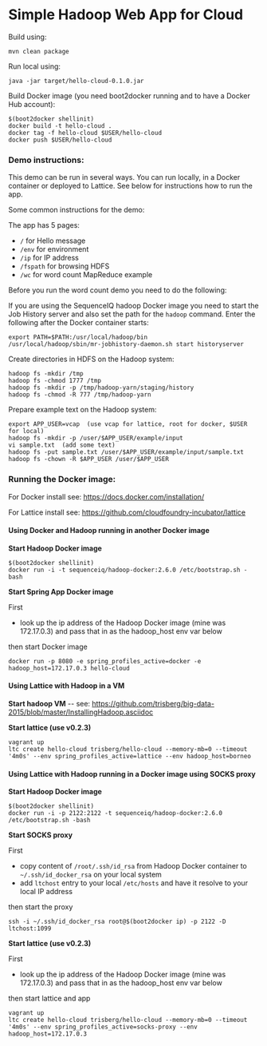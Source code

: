 Simple Hadoop Web App for Cloud
===============================

Build using:

    mvn clean package

Run local using:

    java -jar target/hello-cloud-0.1.0.jar

Build Docker image (you need boot2docker running and to have a Docker Hub account):

    $(boot2docker shellinit)
    docker build -t hello-cloud .
    docker tag -f hello-cloud $USER/hello-cloud
    docker push $USER/hello-cloud

### Demo instructions:

This demo can be run in several ways. You can run locally, in a Docker container or deployed to Lattice. See below for instructions how to run the app.

Some common instructions for the demo:

The app has 5 pages:

* `/` for Hello message
* `/env` for environment
* `/ip` for IP address
* `/fspath` for browsing HDFS 
* `/wc` for word count MapReduce example

Before you run the word count demo you need to do the following:

If you are using the SequenceIQ hadoop Docker image you need to start the Job History server and also set the path for the `hadoop` command. Enter the following after the Docker container starts:

    export PATH=$PATH:/usr/local/hadoop/bin
    /usr/local/hadoop/sbin/mr-jobhistory-daemon.sh start historyserver

Create directories in HDFS on the Hadoop system:

    hadoop fs -mkdir /tmp
    hadoop fs -chmod 1777 /tmp
    hadoop fs -mkdir -p /tmp/hadoop-yarn/staging/history
    hadoop fs -chmod -R 777 /tmp/hadoop-yarn

Prepare example text on the Hadoop system:

    export APP_USER=vcap  (use vcap for lattice, root for docker, $USER for local)
    hadoop fs -mkdir -p /user/$APP_USER/example/input
    vi sample.txt  (add some text)
    hadoop fs -put sample.txt /user/$APP_USER/example/input/sample.txt
    hadoop fs -chown -R $APP_USER /user/$APP_USER

### Running the Docker image:

For Docker install see: https://docs.docker.com/installation/

For Lattice install see: https://github.com/cloudfoundry-incubator/lattice

#### Using Docker and Hadoop running in another Docker image

__Start Hadoop Docker image__

    $(boot2docker shellinit)
    docker run -i -t sequenceiq/hadoop-docker:2.6.0 /etc/bootstrap.sh -bash

__Start Spring App Docker image__

First
* look up the ip address of the Hadoop Docker image (mine was 172.17.0.3) and pass that in as the hadoop_host env var below

then start Docker image

    docker run -p 8080 -e spring_profiles_active=docker -e hadoop_host=172.17.0.3 hello-cloud

#### Using Lattice with Hadoop in a VM

__Start hadoop VM__  -- see: https://github.com/trisberg/big-data-2015/blob/master/InstallingHadoop.asciidoc

__Start lattice (use v0.2.3)__

    vagrant up
    ltc create hello-cloud trisberg/hello-cloud --memory-mb=0 --timeout '4m0s' --env spring_profiles_active=lattice --env hadoop_host=borneo


#### Using Lattice with Hadoop running in a Docker image using SOCKS proxy

__Start Hadoop Docker image__

    $(boot2docker shellinit)
	docker run -i -p 2122:2122 -t sequenceiq/hadoop-docker:2.6.0 /etc/bootstrap.sh -bash
	
__Start SOCKS proxy__

First
* copy content of `/root/.ssh/id_rsa` from Hadoop Docker container to `~/.ssh/id_docker_rsa` on your local system
* add `ltchost` entry to your local `/etc/hosts` and have it resolve to your local IP address

then start the proxy

    ssh -i ~/.ssh/id_docker_rsa root@$(boot2docker ip) -p 2122 -D ltchost:1099

__Start lattice (use v0.2.3)__

First
* look up the ip address of the Hadoop Docker image (mine was 172.17.0.3) and pass that in as the hadoop_host env var below

then start lattice and app

    vagrant up
    ltc create hello-cloud trisberg/hello-cloud --memory-mb=0 --timeout '4m0s' --env spring_profiles_active=socks-proxy --env hadoop_host=172.17.0.3    

